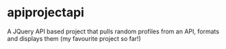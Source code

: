 # apiprojectapi

A JQuery API based project that pulls random profiles from an API, formats and displays them (my favourite project so far!)
